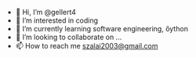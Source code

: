 - 👋 Hi, I’m @gellert4
- 👀 I’m interested in coding
- 🌱 I’m currently learning software engineering, őython
- 💞️ I’m looking to collaborate on ...
- 📫 How to reach me szalai2003@gmail.com

<!---
gellert4/gellert4 is a ✨ special ✨ repository because its `README.md` (this file) appears on your GitHub profile.
You can click the Preview link to take a look at your changes.
--->
